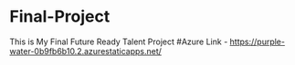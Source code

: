 # Final-Project 
This is My Final Future Ready Talent Project
#Azure Link - https://purple-water-0b9fb6b10.2.azurestaticapps.net/
